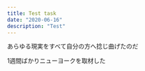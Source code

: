 ```yaml
---
title: Test task
date: "2020-06-16"
description: "Test"
---
```


あらゆる現実をすべて自分の方へ捻じ曲げたのだ

1週間ばかりニューヨークを取材した

